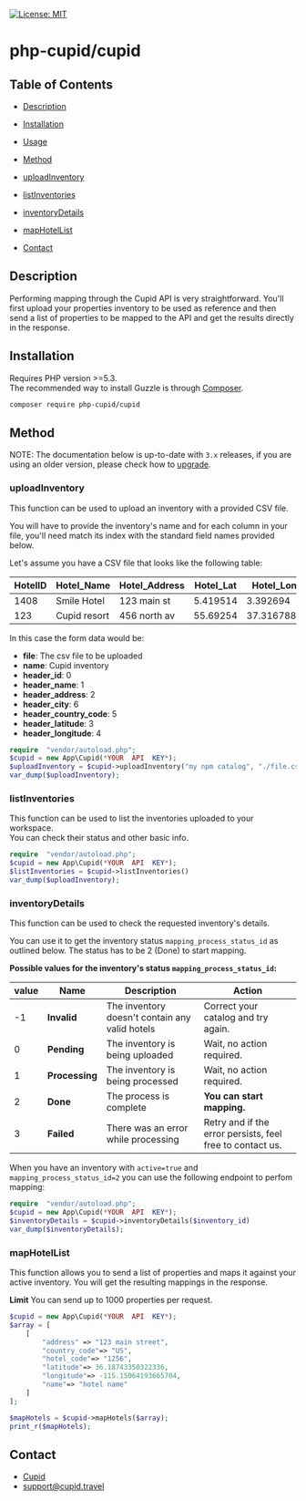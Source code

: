 
[![License: MIT](https://img.shields.io/badge/License-MIT-yellow.svg)](https://opensource.org/licenses/MIT)

# php-cupid/cupid

## Table of Contents

- [Description](#description)

- [Installation](#installation)

- [Usage](#usage)

- [Method](#method)

- [uploadInventory](#plain-text-or-html)

- [listInventories](#json)

- [inventoryDetails](#simple-post)

- [mapHotelList](#post-with-json)

- [Contact](#contact)

## Description
Performing mapping through the Cupid API is very straightforward. You'll first upload your properties inventory to be used as reference and then send a list of properties to be mapped to the API and get the results directly in the response.
## Installation
Requires PHP version >=5.3.<br>
The recommended way to install Guzzle is through  [Composer](https://getcomposer.org/).
```sh
composer require php-cupid/cupid
```
## Method

NOTE: The documentation below is up-to-date with `3.x` releases, if you are using an older version, please check how to [upgrade](#upgrading).

### uploadInventory
This function can be used to upload an inventory with a provided CSV file.  
  
You will have to provide the inventory's name and for each column in your file, you'll need match its index with the standard field names provided below.

Let's assume you have a CSV file that looks like the following table:
<table><thead><tr><th>HotelID</th><th>Hotel_Name</th><th>Hotel_Address</th><th>Hotel_Lat</th><th>Hotel_Lon</th><th>Country</th><th>City</th><th>...</th></tr></thead><tbody><tr><td>1408</td><td>Smile Hotel</td><td>123 main st</td><td>5.419514</td><td>3.392694</td><td>AU</td><td>Adelaid</td><td>...</td></tr><tr><td>123</td><td>Cupid resort</td><td>456 north av</td><td>55.69254</td><td>37.3167887</td><td>MA</td><td>Zagoura</td><td>...</td></tr></tbody></table>

In this case the form data would be:
-   **file**: The csv file to be uploaded
-   **name**: Cupid inventory
-   **header_id**: 0
-   **header_name**: 1
-   **header_address**: 2
-   **header_city**: 6
-   **header_country_code**: 5
-   **header_latitude**: 3
-   **header_longitude**: 4
```php
require  "vendor/autoload.php";
$cupid = new App\Cupid(*YOUR  API  KEY*);
$uploadInventory = $cupid->uploadInventory("my npm catalog", "./file.csv", 0, 1, 2, 3, 4, 5, 6)
var_dump($uploadInventory);
```
### listInventories

This function can be used to list the inventories uploaded to your workspace.  
You can check their status and other basic info.
```php
require  "vendor/autoload.php";
$cupid = new App\Cupid(*YOUR  API  KEY*);
$listInventories = $cupid->listInventories()
var_dump($uploadInventory);
```
### inventoryDetails

This function can be used to check the requested inventory's details.

You can use it to get the inventory status  `mapping_process_status_id`  as outlined below. The status has to be 2 (Done) to start mapping.

**Possible values for the inventory's status  `mapping_process_status_id`:**

<table><thead><tr><th>value</th><th>Name</th><th>Description</th><th>Action</th></tr></thead><tbody><tr><td>-1</td><td><strong>Invalid</strong></td><td>The inventory doesn't contain any valid hotels</td><td>Correct your catalog and try again.</td></tr><tr><td>0</td><td><strong>Pending</strong></td><td>The inventory is being uploaded</td><td>Wait, no action required.</td></tr><tr><td>1</td><td><strong>Processing</strong></td><td>The inventory is being processed</td><td>Wait, no action required.</td></tr><tr><td>2</td><td><strong>Done</strong></td><td>The process is complete</td><td><strong>You can start mapping.</strong></td></tr><tr><td>3</td><td><strong>Failed</strong></td><td>There was an error while processing</td><td>Retry and if the error persists, feel free to contact us.</td></tr></tbody></table>

When you have an inventory with `active=true` and `mapping_process_status_id=2` you can use the following endpoint to perfom mapping:
```php
require  "vendor/autoload.php";
$cupid = new App\Cupid(*YOUR  API  KEY*);
$inventoryDetails = $cupid->inventoryDetails($inventory_id)
var_dump($inventoryDetails);
```
### mapHotelList
This function allows you to send a list of properties and maps it against your active inventory. You will get the resulting mappings in the response.

**Limit**
You can send up to 1000 properties per request.
```php
$cupid = new App\Cupid(*YOUR  API  KEY*);
$array = [
	[
		"address" => "123 main street",
		"country_code"=> "US",
		"hotel_code"=> "1256",
		"latitude"=> 36.18743350322336,
		"longitude"=> -115.15064193665704,
		"name"=> "hotel name"
	]
];

$mapHotels = $cupid->mapHotels($array);
print_r($mapHotels);
```

## Contact
- [Cupid](https://github.com/cupid-mapping/cupid-php)
- [support@cupid.travel](mailto:support@cupid.travel)